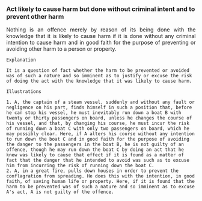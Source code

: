 ### Act likely to cause harm but done without criminal intent and to prevent other harm
<div style="text-align: justify">

Nothing is an offence merely by reason of its being done with the knowledge that it is likely to cause harm if it is done without any criminal intention to cause harm and in good faith for the purpose of preventing or avoiding other harm to a person or property.

</div>

    Explanation

    It is a question of fact whether the harm to be prevented or avoided was of such a nature and so imminent as to justify or excuse the risk of doing the act with the knowledge that it was likely to cause harm.

    Illustrations

    1. A, the captain of a steam vessel, suddenly and without any fault or negligence on his part, finds himself in such a position that, before he can stop his vessel, he must inevitably run down a boat B with twenty or thirty passengers on board, unless he changes the course of his vessel, and that, by changing his course, he must incur the risk of running down a boat C with only two passengers on board, which he may possibly clear. Here, if A alters his course without any intention to run down the boat C and in good faith for the purpose of avoiding the danger to the passengers in the boat B, he is not guilty of an offence, though he may run down the boat C by doing an act that he knew was likely to cause that effect if it is found as a matter of fact that the danger that he intended to avoid was such as to excuse him from incurring the risk of running down the boat C.
    2. A, in a great fire, pulls down houses in order to prevent the conflagration from spreading. He does this with the intention, in good faith, of saving human life or property. Here, if it is found that the harm to be prevented was of such a nature and so imminent as to excuse A's act, A is not guilty of the offence.
